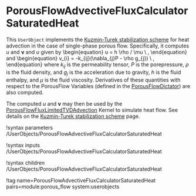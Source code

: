 # PorousFlowAdvectiveFluxCalculatorSaturatedHeat

This `UserObject` implements the [Kuzmin-Turek stabilization scheme](kt.md) for heat advection in the case of single-phase porous flow.  Specifically, it computes $u$ and $\mathbf{v}$ and $u$ given by
\begin{equation}
u = h \rho / \mu \ ,
\end{equation}
and
\begin{equation}
v_{i} = -k_{ij}(\nabla_{j}P - \rho g_{j}) \ ,
\end{equation}
where $k_{ij}$ is the permeability tensor, $P$ is the porepressure, $\rho$ is the fluid density, and $g_{j}$ is the acceleration due to gravity, $h$ is the fluid enthalpy, and $\mu$ is the fluid viscosity.  Derivatives of these quantities with respect to the PorousFlow Variables (defined in the [PorousFlowDictator](PorousFlowDictator.md)) are also computed.

The computed $u$ and $\mathbf{v}$ may then be used by the [PorousFlowFluxLimitedTVDAdvection](PorousFlowFluxLimitedTVDAdvection.md) Kernel to simulate heat flow.  See details on the [Kuzmin-Turek stabilization scheme](kt.md) page.

!syntax parameters /UserObjects/PorousFlowAdvectiveFluxCalculatorSaturatedHeat

!syntax inputs /UserObjects/PorousFlowAdvectiveFluxCalculatorSaturatedHeat

!syntax children /UserObjects/PorousFlowAdvectiveFluxCalculatorSaturatedHeat

!tag name=PorousFlowAdvectiveFluxCalculatorSaturatedHeat pairs=module:porous_flow system:userobjects
